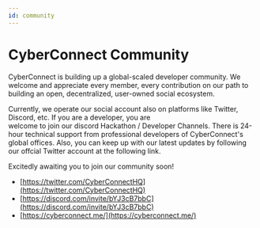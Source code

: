 ```yaml
---
id: community
---
```

# CyberConnect Community

CyberConnect is building up a global-scaled developer community. We welcome and appreciate every member, every contribution on our 
path to building an open, decentralized, user-owned social ecosystem. 

Currently, we operate our social account also on platforms like Twitter, Discord, etc. If you are a developer, you are  
welcome to join our discord Hackathon / Developer Channels. There is 24-hour technical support from professional developers of CyberConnect's global offices.
Also, you can keep up with our latest updates by following our offcial Twitter account at the following link. 

Excitedly awaiting you to join our community soon!

- [https://twitter.com/CyberConnectHQ](https://twitter.com/CyberConnectHQ)
- [https://discord.com/invite/bYJ3cB7bbC](https://discord.com/invite/bYJ3cB7bbC)
- [https://cyberconnect.me/](https://cyberconnect.me/)
